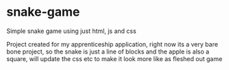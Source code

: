 # snake-game
Simple snake game using just html, js and css

Project created for my apprenticeship application, right now its a very bare bone project, so the snake is just a line of blocks and the apple is also a square, will update the css etc to make it look more like as fleshed out game
